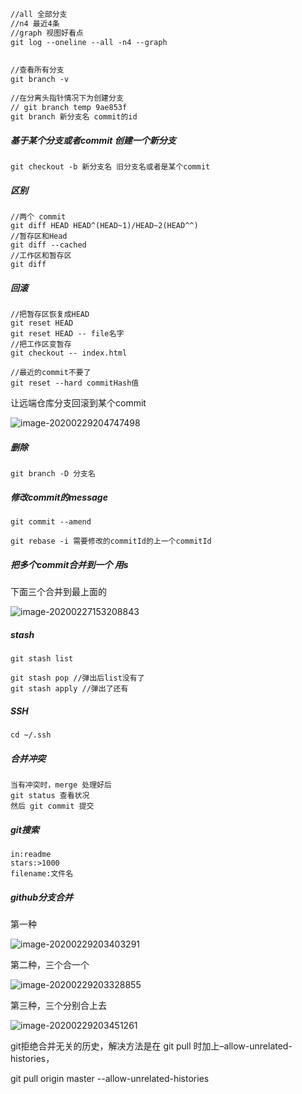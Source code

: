 ```xml
//all 全部分支
//n4 最近4条
//graph 视图好看点
git log --oneline --all -n4 --graph
    
    
//查看所有分支
git branch -v
    
//在分离头指针情况下为创建分支
// git branch temp 9ae853f
git branch 新分支名 commit的id
```

##### 基于某个分支或者commit 创建一个新分支

```
git checkout -b 新分支名 旧分支名或者是某个commit
```

##### 区别

```
//两个 commit
git diff HEAD HEAD^(HEAD~1)/HEAD~2(HEAD^^)
//暂存区和Head
git diff --cached 
//工作区和暂存区
git diff
```

##### 回滚

```
//把暂存区恢复成HEAD
git reset HEAD
git reset HEAD -- file名字
//把工作区变暂存
git checkout -- index.html
```

```
//最近的commit不要了
git reset --hard commitHash值
```

让远端仓库分支回滚到某个commit

![image-20200229204747498](C:\Users\垫\AppData\Roaming\Typora\typora-user-images\image-20200229204747498.png)

##### 删除

```
git branch -D 分支名
```

##### 修改commit的message

```
git commit --amend
```

```
git rebase -i 需要修改的commitId的上一个commitId
```

##### 把多个commit合并到一个 用s

下面三个合并到最上面的

![image-20200227153208843](C:\Users\垫\AppData\Roaming\Typora\typora-user-images\image-20200227153208843.png)

##### stash

```
git stash list

git stash pop //弹出后list没有了
git stash apply //弹出了还有
```

##### SSH

```
cd ~/.ssh
```

##### 合并冲突

```
当有冲突时，merge 处理好后
git status 查看状况
然后 git commit 提交
```

##### git搜索

```
in:readme
stars:>1000
filename:文件名
```

##### github分支合并

第一种

![image-20200229203403291](C:\Users\垫\AppData\Roaming\Typora\typora-user-images\image-20200229203403291.png)

第二种，三个合一个

![image-20200229203328855](C:\Users\垫\AppData\Roaming\Typora\typora-user-images\image-20200229203328855.png)

第三种，三个分别合上去

![image-20200229203451261](C:\Users\垫\AppData\Roaming\Typora\typora-user-images\image-20200229203451261.png)





git拒绝合并无关的历史，解决方法是在 git pull 时加上–allow-unrelated-histories，

git pull origin master --allow-unrelated-histories